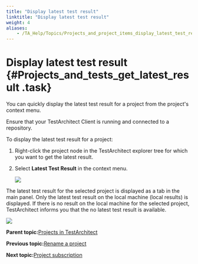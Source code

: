 ```yaml
--- 
title: "Display latest test result"
linktitle: "Display latest test result"
weight: 4
aliases: 
    - /TA_Help/Topics/Projects_and_project_items_display_latest_test_result.html
---
```

# Display latest test result {#Projects_and_tests_get_latest_result .task}

You can quickly display the latest test result for a project from the project's context menu.

Ensure that your TestArchitect Client is running and connected to a repository.

To display the latest test result for a project:

1.  Right-click the project node in the TestArchitect explorer tree for which you want to get the latest result.

2.  Select **Latest Test Result** in the context menu.

    ![](../Images/Projects_latest_test_result.png)


The latest test result for the selected project is displayed as a tab in the main panel. Only the latest test result on the local machine \(local results\) is displayed. If there is no result on the local machine for the selected project, TestArchitect informs you that the no latest test result is available.

![](../Images/Projects_no_local_test_results.png)

**Parent topic:**[Projects in TestArchitect](../../TA_Help/Topics/Projects_def.html)

**Previous topic:**[Rename a project](../../TA_Help/Topics/Projects_and_project_items_rename_project.html)

**Next topic:**[Project subscription](../../TA_Help/Topics/Project_subscription.html)

